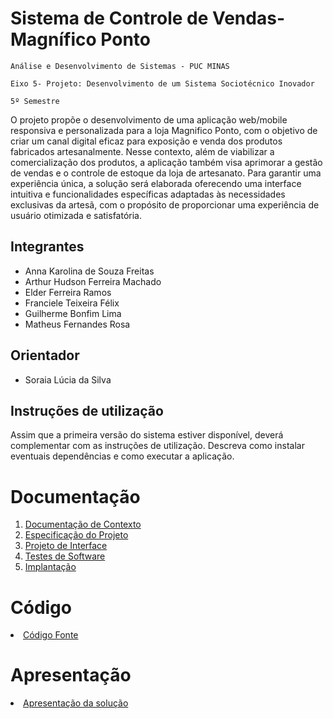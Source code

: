 # Sistema de Controle de Vendas- Magnífico Ponto

`Análise e Desenvolvimento de Sistemas - PUC MINAS`

`Eixo 5- Projeto: Desenvolvimento de um Sistema Sociotécnico Inovador`

`5º Semestre`

O projeto propõe o desenvolvimento de uma aplicação web/mobile responsiva e personalizada para a loja Magnifico Ponto, com o objetivo de criar um canal digital eficaz para exposição e venda dos produtos fabricados artesanalmente. Nesse contexto, além de viabilizar a comercialização dos produtos, a aplicação também visa aprimorar a gestão de vendas e o controle de estoque da loja de artesanato. Para garantir uma experiência única, a solução será elaborada oferecendo uma interface intuitiva e funcionalidades específicas adaptadas às necessidades exclusivas da artesã, com o propósito de proporcionar uma experiência de usuário otimizada e satisfatória.

## Integrantes

* Anna Karolina de Souza Freitas
* Arthur Hudson Ferreira Machado
* Elder Ferreira Ramos
* Franciele Teixeira Félix
* Guilherme Bonfim Lima
* Matheus Fernandes Rosa

## Orientador

* Soraia Lúcia da Silva

## Instruções de utilização

Assim que a primeira versão do sistema estiver disponível, deverá complementar com as instruções de utilização. Descreva como instalar eventuais dependências e como executar a aplicação.

# Documentação

<ol>
<li><a href="documentos/01-Documentação de Contexto.md"> Documentação de Contexto</a></li>
<li><a href="documentos/02-Especificação do Projeto.md"> Especificação do Projeto</a></li>
<li><a href="documentos/03-Projeto de Interface.md"> Projeto de Interface</a></li>
<li><a href="documentos/04-Testes de Software.md"> Testes de Software</a></li>
<li><a href="documentos/05-Implantação.md"> Implantação</a></li>
</ol>

# Código

<li><a href="src/README.md"> Código Fonte</a></li>

# Apresentação

<li><a href="presentation/README.md"> Apresentação da solução</a></li>
